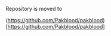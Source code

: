 Repository is moved to

(https://github.com/Pakblood/pakblood)[https://github.com/Pakblood/pakblood]
